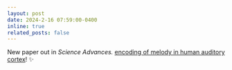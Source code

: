 ```yaml
---
layout: post
date: 2024-2-16 07:59:00-0400
inline: true
related_posts: false
---
```


New paper out in *Science Advances.* [encoding of melody in human auditory cortex](https://www.science.org/doi/10.1126/sciadv.adk0010)! :sparkles:
